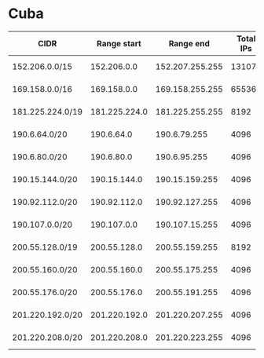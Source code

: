 # Cuba

CIDR               | Range start     | Range end       | Total IPs  | Assign date | Owner
------------------ | --------------- | --------------- | ---------- | ----------- | -----
152.206.0.0/15     | 152.206.0.0     | 152.207.255.255 | 131072     | 2014-06-04  | 
169.158.0.0/16     | 169.158.0.0     | 169.158.255.255 | 65536      | 1995-01-12  | 
181.225.224.0/19   | 181.225.224.0   | 181.225.255.255 | 8192       | 2013-04-15  | 
190.6.64.0/20      | 190.6.64.0      | 190.6.79.255    | 4096       | 2007-05-14  | 
190.6.80.0/20      | 190.6.80.0      | 190.6.95.255    | 4096       | 2010-07-20  | 
190.15.144.0/20    | 190.15.144.0    | 190.15.159.255  | 4096       | 2011-03-28  | 
190.92.112.0/20    | 190.92.112.0    | 190.92.127.255  | 4096       | 2012-09-03  | 
190.107.0.0/20     | 190.107.0.0     | 190.107.15.255  | 4096       | 2008-06-26  | 
200.55.128.0/19    | 200.55.128.0    | 200.55.159.255  | 8192       | 2002-12-09  | 
200.55.160.0/20    | 200.55.160.0    | 200.55.175.255  | 4096       | 2004-04-28  | 
200.55.176.0/20    | 200.55.176.0    | 200.55.191.255  | 4096       | 2005-06-16  | 
201.220.192.0/20   | 201.220.192.0   | 201.220.207.255 | 4096       | 2005-10-27  | 
201.220.208.0/20   | 201.220.208.0   | 201.220.223.255 | 4096       | 2006-04-18  | 
